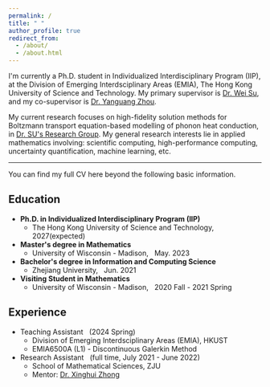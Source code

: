 ```yaml
---
permalink: /
title: " "
author_profile: true
redirect_from: 
  - /about/
  - /about.html
---
```


I'm currently a Ph.D. student in Individualized Interdisciplinary Program (IIP), at the Division of Emerging Interdsciplinary Areas (EMIA), The Hong Kong University of Science and Technology. My primary supervisor is [Dr. Wei Su](https://facultyprofiles.hkust.edu.hk/profiles.php?profile=wei-su-weisu), and my co-supervisor is [Dr. Yanguang Zhou](https://seng.hkust.edu.hk/about/people/faculty/yanguang-zhou).

My current research focuses on high-fidelity solution methods for Boltzmann transport equation-based modelling of phonon heat conduction, in [Dr. SU's Research Group](https://weisu-mae.github.io/). My general research interests lie in applied mathematics involving: scientific computing, high-performance computing, uncertainty quantification, machine learning, etc.


---

You can find my full CV here beyond the following basic information.
## Education
- **Ph.D. in Individualized Interdisciplinary Program (IIP)**
  - The Hong Kong University of Science and Technology, &nbsp; 2027(expected)
- **Master's degree in Mathematics**
  - University of Wisconsin - Madison, &nbsp;  May. 2023
- **Bachelor's degree in Information and Computing Science**
  - Zhejiang University, &nbsp; Jun. 2021
- **Visiting Student in Mathematics**
  - University of Wisconsin - Madison, &nbsp; 2020 Fall - 2021 Spring
  
## Experience
- Teaching Assistant &nbsp; (2024 Spring)
  - Division of Emerging Interdsciplinary Areas (EMIA), HKUST
  - EMIA6500A (L1) - Discontinuous Galerkin Method
- Research Assistant &nbsp; (full time, July 2021 - June 2022)
  - School of Mathematical Sciences, ZJU
  - Mentor: [Dr. Xinghui Zhong](https://person.zju.edu.cn/en/zhongxh)

